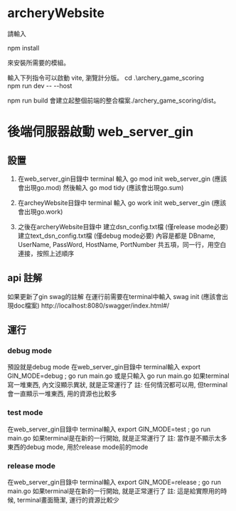 # archeryWebsite

請輸入

npm install

來安裝所需要的模組。

輸入下列指令可以啟動 vite, 瀏覽計分版。
cd .\archery_game_scoring\
npm run dev -- --host

npm run build 會建立起整個前端的整合檔案./archery_game_scoring/dist。

# 後端伺服器啟動 web_server_gin
## 設置
1. 在web_server_gin目錄中
terminal 輸入 go mod init web_server_gin (應該會出現go.mod)
然後輸入 go mod tidy (應該會出現go.sum)

2. 在archeyWebsite目錄中
terminal 輸入 go work init web_server_gin (應該會出現go.work)

3. 之後在archeryWebsite目錄中
建立dsn_config.txt檔 (僅release mode必要)
建立text_dsn_config.txt檔 (僅debug mode必要)
內容是都是 DBname, UserName, PassWord, HostName, PortNumber 
共五項，同一行，用空白連接，按照上述順序

## api 註解
如果更新了gin swag的註解
在運行前需要在terminal中輸入 swag init (應該會出現doc檔案)
http://localhost:8080/swagger/index.html#/

## 運行 
### debug mode 
預設就是debug mode 
在web_server_gin目錄中
terminal輸入 export GIN_MODE=debug ; go run main.go
或是只輸入 go run main.go
如果terminal寫一堆東西, 內文沒顯示異狀, 就是正常運行了
註: 任何情況都可以用, 但terminal會一直顯示一堆東西, 用的資源也比較多

### test mode 
在web_server_gin目錄中
terminal輸入 export GIN_MODE=test ; go run main.go
如果terminal是在新的一行開始, 就是正常運行了
註: 當作是不顯示太多東西的debug mode, 用於release mode前的mode 

### release mode
在web_server_gin目錄中
terminal輸入 export GIN_MODE=release ; go run main.go
如果terminal是在新的一行開始, 就是正常運行了
註: 這是給實際用的時候, terminal畫面簡潔, 運行的資源比較少

